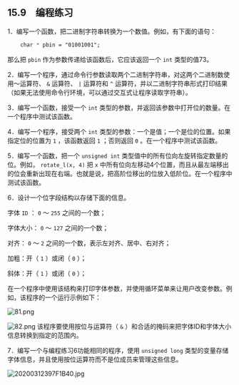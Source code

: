 ## 15.9　编程练习

1．编写一个函数，把二进制字符串转换为一个数值。例如，有下面的语句：

```css
    char * pbin = "01001001";
```

那么把 `pbin` 作为参数传递给该函数后，它应该返回一个 `int` 类型的值73。

2．编写一个程序，通过命令行参数读取两个二进制字符串，对这两个二进制数使用～运算符、 `&` 运算符、 `|` 运算符和 `^` 运算符，并以二进制字符串形式打印结果（如果无法使用命令行环境，可以通过交互式让程序读取字符串）。

3．编写一个函数，接受一个 `int` 类型的参数，并返回该参数中打开位的数量。在一个程序中测试该函数。

4．编写一个程序，接受两个 `int` 类型的参数：一个是值；一个是位的位置。如果指定位的位置为 `1` ，该函数返回 `1` ；否则返回 `0` 。在一个程序中测试该函数。

5．编写一个函数，把一个 `unsigned int` 类型值中的所有位向左旋转指定数量的位。例如， `rotate_l(x, 4)` 把 `x` 中所有位向左移动4个位置，而且从最左端移出的位会重新出现在右端。也就是说，把高阶位移出的位放入低阶位。在一个程序中测试该函数。

6．设计一个位字段结构以存储下面的信息。

字体 `ID` ： `0` ～ `255` 之间的一个数；

字体大小： `0` ～ `127` 之间的一个数；

对齐： `0` ～ `2` 之间的一个数，表示左对齐、居中、右对齐；

加粗：开（ `1` ）或闭（ `0` ）；

斜体：开（ `1` ）或闭（ `0` ）；

在一个程序中使用该结构来打印字体参数，并使用循环菜单来让用户改变参数。例如，该程序的一个运行示例如下：



![81.png](./images/81.png)


![82.png](./images/82.png)
该程序要使用按位与运算符（ `&` ）和合适的掩码来把字体ID和字体大小信息转换到指定的范围内。

7．编写一个与编程练习6功能相同的程序，使用 `unsigned long` 类型的变量存储字体信息，并且使用按位运算符而不是位成员来管理这些信息。



![20200312397F1B40.jpg](./images/20200312397F1B40.jpg)
